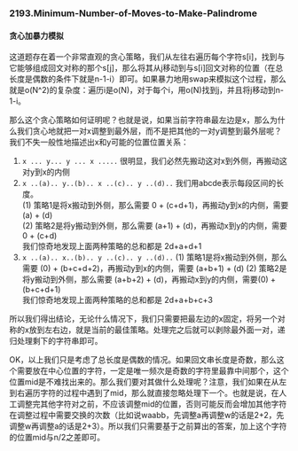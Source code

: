 ### 2193.Minimum-Number-of-Moves-to-Make-Palindrome

#### 贪心加暴力模拟
这道题存在着一个非常直观的贪心策略，我们从左往右遍历每个字符s[i]，找到与它能够组成回文对称的那个s[j]，那么将其从j移动到与s[i]回文对称的位置（在总长度是偶数的条件下就是n-1-i）即可。如果暴力地用swap来模拟这个过程，那么就是o(N^2)的复杂度：遍历i是o(N)，对于每个i，用o(N)找到j，并且将j移动到n-1-i。

那么这个贪心策略如何证明呢？也就是说，如果当前字符串最左边是x，那么为什么我们贪心地就把一对x调整到最外层，而不是把其他的一对y调整到最外层呢？我们不失一般性地描述出x和y可能的位置位置关系：
1. ```x ... y... y ... x .....``` 很明显，我们必然先搬动这对x到外侧，再搬动这对y到x的内侧
2. ```x ..(a).. y..(b).. x ..(c).. y ..(d)..``` 我们用abcde表示每段区间的长度。    
    (1) 策略1是将x搬动到外侧，那么需要 0 + (c+d+1)，再搬动y到x的内侧，需要(a) + (d)    
    (2) 策略2是将y搬动到外侧，那么需要 (a+1) + (d)，再搬动x到y的内侧，需要 0 + (c+d)    
    我们惊奇地发现上面两种策略的总和都是 2d+a+d+1
3. ```x ..(a).. x..(b).. y ..(c).. y ..(d)..``` 
    (1) 策略1是将x搬动到外侧，那么需要 (0) + (b+c+d+2)，再搬动y到x的内侧，需要 (a+b+1) + (d)
    (2) 策略2是将y搬动到外侧，那么需要 (a+b+2) + (d)，再搬动x到y的内侧，需要(0) + (b+c+d+1)    
    我们惊奇地发现上面两种策略的总和都是 2d+a+b+c+3
    
所以我们得出结论，无论什么情况下，我们只需要把最左边的x固定，将另一个对称的x放到左右边，就是当前的最佳策略。处理完之后就可以剥除最外面一对，递归处理剩下的字符串即可。

OK，以上我们只是考虑了总长度是偶数的情况。如果回文串长度是奇数，那么这个需要放在中心位置的字符，一定是唯一频次是奇数的字符里最靠中间那个，这个位置mid是不难找出来的。那么我们要对其做什么处理呢？注意，我们如果在从左到右遍历字符的过程中遇到了mid，那么就直接忽略处理下一个。也就是说，在人工调整完其他字符对之前，不应该调整mid的位置，否则可能反而会增加其他字符在调整过程中需要交换的次数（比如说waabb，先调整a再调整w的话是2+2，先调整w再调整a的话是2+3）。所以我们只需要基于之前算出的答案，加上这个字符的位置mid与n/2之差即可。


